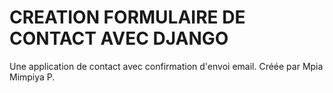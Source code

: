 # CREATION FORMULAIRE DE CONTACT AVEC DJANGO

Une application de contact avec confirmation d'envoi email.
Créée par Mpia Mimpiya P.
